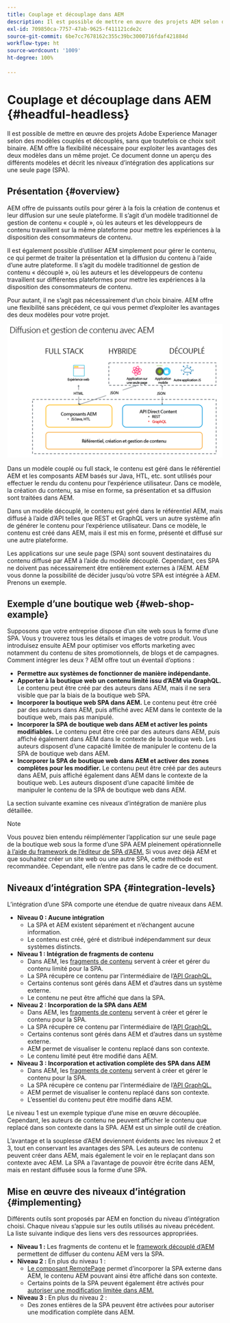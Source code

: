 ```yaml
---
title: Couplage et découplage dans AEM
description: Il est possible de mettre en œuvre des projets AEM selon des modèles couplés et découplés, sans que toutefois ce choix soit binaire. AEM offre la flexibilité nécessaire pour exploiter les avantages des deux modèles dans un même projet.
exl-id: 709850ca-7757-47ab-9625-f411121cde2c
source-git-commit: 6be7cc7678162c355c39bc3000716fdaf421884d
workflow-type: ht
source-wordcount: '1009'
ht-degree: 100%

---
```


# Couplage et découplage dans AEM {#headful-headless}

Il est possible de mettre en œuvre des projets Adobe Experience Manager selon des modèles couplés et découplés, sans que toutefois ce choix soit binaire. AEM offre la flexibilité nécessaire pour exploiter les avantages des deux modèles dans un même projet. Ce document donne un aperçu des différents modèles et décrit les niveaux d’intégration des applications sur une seule page (SPA).

## Présentation {#overview}

AEM offre de puissants outils pour gérer à la fois la création de contenus et leur diffusion sur une seule plateforme. Il s’agit d’un modèle traditionnel de gestion de contenu « couplé », où les auteurs et les développeurs de contenu travaillent sur la même plateforme pour mettre les expériences à la disposition des consommateurs de contenu.

Il est également possible d’utiliser AEM simplement pour gérer le contenu, ce qui permet de traiter la présentation et la diffusion du contenu à l’aide d’une autre plateforme. Il s’agit du modèle traditionnel de gestion de contenu « découplé », où les auteurs et les développeurs de contenu travaillent sur différentes plateformes pour mettre les expériences à la disposition des consommateurs de contenu.

Pour autant, il ne s’agit pas nécessairement d’un choix binaire. AEM offre une flexibilité sans précédent, ce qui vous permet d’exploiter les avantages des deux modèles pour votre projet.

![Modèles d’implémentation AEM](/help/headless/assets/aem-implementation-models.png)

Dans un modèle couplé ou full stack, le contenu est géré dans le référentiel AEM et les composants AEM basés sur Java, HTL, etc. sont utilisés pour effectuer le rendu du contenu pour l’expérience utilisateur. Dans ce modèle, la création du contenu, sa mise en forme, sa présentation et sa diffusion sont traitées dans AEM.

Dans un modèle découplé, le contenu est géré dans le référentiel AEM, mais diffusé à l’aide d’API telles que REST et GraphQL vers un autre système afin de générer le contenu pour l’expérience utilisateur. Dans ce modèle, le contenu est créé dans AEM, mais il est mis en forme, présenté et diffusé sur une autre plateforme.

Les applications sur une seule page (SPA) sont souvent destinataires du contenu diffusé par AEM à l’aide du modèle découplé. Cependant, ces SPA ne doivent pas nécessairement être entièrement externes à l’AEM. AEM vous donne la possibilité de décider jusqu’où votre SPA est intégrée à AEM. Prenons un exemple.

## Exemple d’une boutique web {#web-shop-example}

Supposons que votre entreprise dispose d’un site web sous la forme d’une SPA. Vous y trouverez tous les détails et images de votre produit. Vous introduisez ensuite AEM pour optimiser vos efforts marketing avec notamment du contenu de sites promotionnels, de blogs et de campagnes. Comment intégrer les deux ? AEM offre tout un éventail d’options :

* **Permettre aux systèmes de fonctionner de manière indépendante.**
* **Apporter à la boutique web un contenu limité issu d’AEM via GraphQL.** Le contenu peut être créé par des auteurs dans AEM, mais il ne sera visible que par la biais de la boutique web SPA.
* **Incorporer la boutique web SPA dans AEM.** Le contenu peut être créé par des auteurs dans AEM, puis affiché avec AEM dans le contexte de la boutique web, mais pas manipulé.
* **Incorporer la SPA de boutique web dans AEM et activer les points modifiables.** Le contenu peut être créé par des auteurs dans AEM, puis affiché également dans AEM dans le contexte de la boutique web. Les auteurs disposent d’une capacité limitée de manipuler le contenu de la SPA de boutique web dans AEM.
* **Incorporer la SPA de boutique web dans AEM et activer des zones complètes pour les modifier.** Le contenu peut être créé par des auteurs dans AEM, puis affiché également dans AEM dans le contexte de la boutique web. Les auteurs disposent d’une capacité limitée de manipuler le contenu de la SPA de boutique web dans AEM.

La section suivante examine ces niveaux d’intégration de manière plus détaillée.

>[!NOTE]
>
>Vous pouvez bien entendu réimplémenter l’application sur une seule page de la boutique web sous la forme d’une SPA AEM pleinement opérationnelle [à l’aide du framework de l’éditeur de SPA d’AEM.](/help/implementing/developing/hybrid/introduction.md) Si vous avez déjà AEM et que souhaitez créer un site web ou une autre SPA, cette méthode est recommandée. Cependant, elle n’entre pas dans le cadre de ce document.

## Niveaux d’intégration SPA {#integration-levels}

L’intégration d’une SPA comporte une étendue de quatre niveaux dans AEM.

* **Niveau 0 : Aucune intégration**
   * La SPA et AEM existent séparément et n’échangent aucune information.
   * Le contenu est créé, géré et distribué indépendamment sur deux systèmes distincts.
* **Niveau 1 : Intégration de fragments de contenu**
   * Dans AEM, les [fragments de contenu](/help/sites-cloud/administering/content-fragments/content-fragments.md) servent à créer et gérer du contenu limité pour la SPA.
   * La SPA récupère ce contenu par l’intermédiaire de l’[API GraphQL.](/help/headless/graphql-api/content-fragments.md)
   * Certains contenus sont gérés dans AEM et d’autres dans un système externe.
   * Le contenu ne peut être affiché que dans la SPA.
* **Niveau 2 : Incorporation de la SPA dans AEM**
   * Dans AEM, les [fragments de contenu](/help/sites-cloud/administering/content-fragments/content-fragments.md) servent à créer et gérer le contenu pour la SPA.
   * La SPA récupère ce contenu par l’intermédiaire de l’[API GraphQL.](/help/headless/graphql-api/content-fragments.md)
   * Certains contenus sont gérés dans AEM et d’autres dans un système externe.
   * AEM permet de visualiser le contenu replacé dans son contexte.
   * Le contenu limité peut être modifié dans AEM.
* **Niveau 3 : Incorporation et activation complète des SPA dans AEM**
   * Dans AEM, les [fragments de contenu](/help/sites-cloud/administering/content-fragments/content-fragments.md) servent à créer et gérer le contenu pour la SPA.
   * La SPA récupère ce contenu par l’intermédiaire de l’[API GraphQL.](/help/headless/graphql-api/content-fragments.md)
   * AEM permet de visualiser le contenu replacé dans son contexte.
   * L’essentiel du contenu peut être modifié dans AEM.

Le niveau 1 est un exemple typique d’une mise en œuvre découplée. Cependant, les auteurs de contenu ne peuvent afficher le contenu que replacé dans son contexte dans la SPA. AEM est un simple outil de création.

L’avantage et la souplesse d’AEM deviennent évidents avec les niveaux 2 et 3, tout en conservant les avantages des SPA. Les auteurs de contenu peuvent créer dans AEM, mais également le voir en le replaçant dans son contexte avec AEM. La SPA a l’avantage de pouvoir être écrite dans AEM, mais en restant diffusée sous la forme d’une SPA.

## Mise en œuvre des niveaux d’intégration {#implementing}

Différents outils sont proposés par AEM en fonction du niveau d’intégration choisi. Chaque niveau s’appuie sur les outils utilisés au niveau précédent. La liste suivante indique des liens vers des ressources appropriées.

* **Niveau 1 :** Les fragments de contenu et le [framework découplé d’AEM](/help/headless/introduction.md) permettent de diffuser du contenu AEM vers la SPA.
* **Niveau 2 :** En plus du niveau 1 :
   * [Le composant RemotePage](/help/implementing/developing/hybrid/remote-page.md) permet d’incorporer la SPA externe dans AEM, le contenu AEM pouvant ainsi être affiché dans son contexte.
   * Certains points de la SPA peuvent également être activés pour [autoriser une modification limitée dans AEM.](/help/implementing/developing/hybrid/editing-external-spa.md)
* **Niveau 3 :** En plus du niveau 2 :
   * Des zones entières de la SPA peuvent être activées pour autoriser une modification complète dans AEM.
